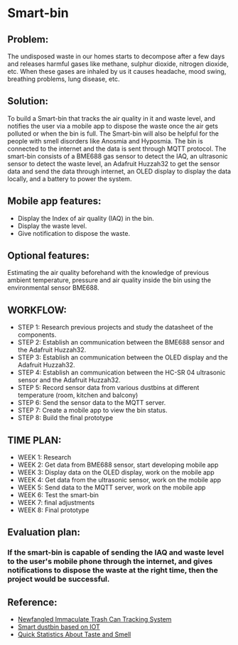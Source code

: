 # Smart-bin
## Problem:
The undisposed waste in our homes starts to decompose after a few days and releases harmful gases like methane, sulphur dioxide, nitrogen dioxide, etc. 
When these gases are inhaled by us it causes headache, mood swing, breathing problems, lung disease, etc.

## Solution:
To build a Smart-bin that tracks the air quality in it and waste level, and notifies the user via a mobile app to dispose the waste once the air gets polluted or when the bin is full. The Smart-bin will also be helpful for the people with smell disorders like Anosmia and Hyposmia. The bin is connected to the internet and the data is sent through MQTT protocol. The smart-bin consists of a BME688 gas sensor to detect the IAQ, an ultrasonic sensor to detect the waste level, an Adafruit Huzzah32 to get the sensor data and send the data through internet, an OLED display to display the data locally, and a battery to power the system.

## Mobile app features:
* Display the Index of air quality (IAQ) in the bin.
* Display the waste level.
* Give notification to dispose the waste.

## Optional features:
Estimating the air quality beforehand with the knowledge of previous ambient temperature, pressure and air quality inside the bin using the environmental sensor BME688.

## WORKFLOW:
* STEP 1: Research previous projects and study the datasheet of the components.
* STEP 2: Establish an communication between the BME688 sensor and the Adafruit Huzzah32.
* STEP 3: Establish an communication between the OLED display and the Adafruit Huzzah32.
* STEP 4: Establish an communication between the HC-SR 04 ultrasonic sensor and the Adafruit Huzzah32.
* STEP 5: Record sensor data from various dustbins at different temperature (room, kitchen and balcony)
* STEP 6: Send the sensor data to the MQTT server.
* STEP 7: Create a mobile app to view the bin status.
* STEP 8: Build the final prototype

## TIME PLAN:
* WEEK 1: Research
* WEEK 2: Get data from BME688 sensor, start developing mobile app 
* WEEK 3: Display data on the OLED display, work on the mobile app
* WEEK 4: Get data from the ultrasonic sensor, work on the mobile app
* WEEK 5: Send data to the MQTT server, work on the mobile app
* WEEK 6: Test the smart-bin
* WEEK 7: final adjustments
* WEEK 8: Final prototype 

## Evaluation plan:
### If the smart-bin is capable of sending the IAQ and waste level to the user's mobile phone through the internet, and gives notifications to dispose the waste at the right time, then the project would be successful.

## Reference:
* [Newfangled Immaculate Trash Can Tracking System](https://www.academia.edu/download/62231884/5_IJRASET2652323-2820200229-105349-5h9jnt.pdf)
* [Smart dustbin based on IOT](https://www.researchgate.net/publication/325116872_Smart_dustbin_based_on_IOT)
* [Quick Statistics About Taste and Smell](https://www.nidcd.nih.gov/health/statistics/quick-statistics-taste-smell)


